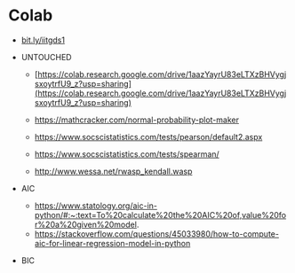 # Colab

- [bit.ly/iitgds1](bit.ly/iitgds1)

- UNTOUCHED
  - [https://colab.research.google.com/drive/1aazYayrU83eLTXzBHVygjsxoytrfU9_z?usp=sharing](https://colab.research.google.com/drive/1aazYayrU83eLTXzBHVygjsxoytrfU9_z?usp=sharing)

  - https://mathcracker.com/normal-probability-plot-maker

  - https://www.socscistatistics.com/tests/pearson/default2.aspx
  - https://www.socscistatistics.com/tests/spearman/
  - http://www.wessa.net/rwasp_kendall.wasp

- AIC
  - https://www.statology.org/aic-in-python/#:~:text=To%20calculate%20the%20AIC%20of,value%20for%20a%20given%20model.
  - https://stackoverflow.com/questions/45033980/how-to-compute-aic-for-linear-regression-model-in-python

- BIC



